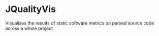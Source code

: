 JQualityVis
===========

Visualises the results of static software metrics on parsed source code across a whole project.